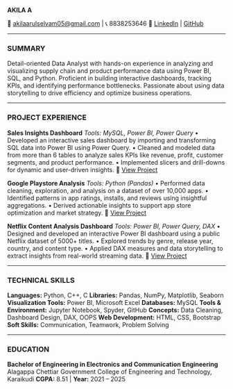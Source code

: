**AKILA A**

📧 [akilaarulselvam05@gmail.com](mailto:akilaarulselvam05@gmail.com) | 📞 8838253646
🔗 [LinkedIn](https://www.linkedin.com/in/akila-arulselvam-5a0ab826a/) | [GitHub](https://github.com/akill005)

---

### **SUMMARY**

Detail-oriented Data Analyst with hands-on experience in analyzing and visualizing supply chain and product performance data using Power BI, SQL, and Python. Proficient in building interactive dashboards, tracking KPIs, and identifying performance bottlenecks. Passionate about using data storytelling to drive efficiency and optimize business operations.

---

### **PROJECT EXPERIENCE**

**Sales Insights Dashboard**
*Tools: MySQL, Power BI, Power Query*
• Developed an interactive sales dashboard by importing and transforming SQL data into Power BI using Power Query.
• Cleaned and modeled data from more than 6 tables to analyze sales KPIs like revenue, profit, customer segments, and product performance.
• Implemented slicers and drill-downs for dynamic and user-driven insights.
🔗 [View Project](https://github.com/akill005/Sales-Insights)

**Google Playstore Analysis**
*Tools: Python (Pandas)*
• Performed data cleaning, exploration, and analysis on a dataset of over 10,000 apps.
• Identified patterns in app ratings, installs, and reviews using insightful aggregations.
• Derived actionable insights to support app store optimization and market strategy.
🔗 [View Project](https://github.com/akill005/Google-Playstore-analysis)

**Netflix Content Analysis Dashboard**
*Tools: Power BI, Power Query, DAX*
• Designed and developed an interactive Power BI dashboard using a public Netflix dataset of 5000+ titles.
• Explored trends by genre, release year, country, and content type.
• Applied DAX measures and data storytelling to extract insights from real-world streaming data.
🔗 [View Project](https://github.com/akill005/Netflix-Dashboard)

---

### **TECHNICAL SKILLS**

**Languages:** Python, C++, C
**Libraries:** Pandas, NumPy, Matplotlib, Seaborn
**Visualization Tools:** Power BI, Microsoft Excel
**Databases:** MySQL
**Tools & Environment:** Jupyter Notebook, Spyder, GitHub
**Concepts:** Data Cleaning, Dashboard Design, DAX, OOPS
**Web Development:** HTML, CSS, Bootstrap
**Soft Skills:** Communication, Teamwork, Problem Solving

---

### **EDUCATION**

**Bachelor of Engineering in Electronics and Communication Engineering**
Alagappa Chettiar Government College of Engineering and Technology, Karaikudi
**CGPA:** 8.51 | **Year:** 2021 – 2025
